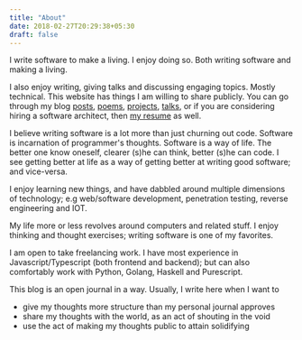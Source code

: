 ```yaml
---
title: "About"
date: 2018-02-27T20:29:38+05:30
draft: false
---
```


I write software to make a living. I enjoy doing so. Both writing software and
making a living.

I also enjoy writing, giving talks and discussing engaging topics. Mostly
technical. This website has things I am willing to share publicly. You can go
through my blog [posts](/blog "Blog"), [poems](/categories/poem "Poems"),
[projects](http://github.com/channikhabra/ "Github"),
[talks](https://slides.com/channikhabra "Slides.com"), or if you are considering
hiring a software architect, then [my
resume](https://docs.google.com/document/d/1HFOxl97RGtuhAX95AhGWwa808SO9qSCYLjP1Pm39la0/edit)
as well.

I believe writing software is a lot more than just churning out code. Software
is incarnation of programmer's thoughts. Software is a way of life. The better
one know oneself, clearer (s)he can think, better (s)he can code. I see getting
better at life as a way of getting better at writing good software; and
vice-versa.

I enjoy learning new things, and have dabbled around multiple dimensions of
technology; e.g web/software development, penetration testing, reverse
engineering and IOT.

My life more or less revolves around computers and related stuff. I enjoy
thinking and thought exercises; writing software is one of my favorites.

I am open to take freelancing work. I have most experience in
Javascript/Typescript (both frontend and backend); but can also comfortably work
with Python, Golang, Haskell and Purescript.

This blog is an open journal in a way. Usually, I write here when I want to
- give my thoughts more structure than my personal journal approves
- share my thoughts with the world, as an act of shouting in the void
- use the act of making my thoughts public to attain solidifying
